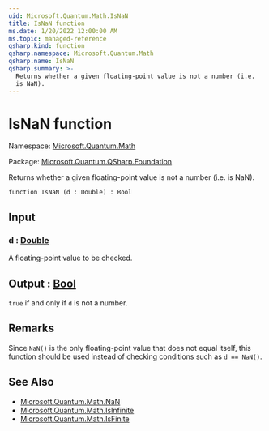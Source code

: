 ```yaml
---
uid: Microsoft.Quantum.Math.IsNaN
title: IsNaN function
ms.date: 1/20/2022 12:00:00 AM
ms.topic: managed-reference
qsharp.kind: function
qsharp.namespace: Microsoft.Quantum.Math
qsharp.name: IsNaN
qsharp.summary: >-
  Returns whether a given floating-point value is not a number (i.e.
  is NaN).
---
```


# IsNaN function

Namespace: [Microsoft.Quantum.Math](xref:Microsoft.Quantum.Math)

Package: [Microsoft.Quantum.QSharp.Foundation](https://nuget.org/packages/Microsoft.Quantum.QSharp.Foundation)


Returns whether a given floating-point value is not a number (i.e.is NaN).

```qsharp
function IsNaN (d : Double) : Bool
```


## Input

### d : [Double](xref:microsoft.quantum.qsharp.valueliterals#double-literals)

A floating-point value to be checked.



## Output : [Bool](xref:microsoft.quantum.qsharp.valueliterals#bool-literals)

`true` if and only if `d` is not a number.

## Remarks

Since `NaN()` is the only floating-point value that does not equalitself, this function should be used instead of checking conditions suchas `d == NaN()`.

## See Also

- [Microsoft.Quantum.Math.NaN](xref:Microsoft.Quantum.Math.NaN)
- [Microsoft.Quantum.Math.IsInfinite](xref:Microsoft.Quantum.Math.IsInfinite)
- [Microsoft.Quantum.Math.IsFinite](xref:Microsoft.Quantum.Math.IsFinite)